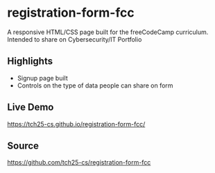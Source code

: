 # registration-form-fcc
A responsive HTML/CSS page built for the freeCodeCamp curriculum.
Intended to share on Cybersecurity/IT Portfolio

## Highlights
- Signup page built
- Controls on the type of data people can share on form

## Live Demo
https://tch25-cs.github.io/registration-form-fcc/

## Source
https://github.com/tch25-cs/registration-form-fcc
